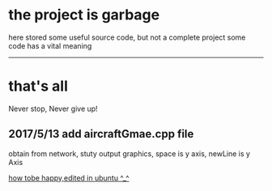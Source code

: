 # the project is garbage
here stored some useful source code, but not a complete project
some code has a vital meaning

---

# that's all
Never stop, Never give up!

## 2017/5/13 add aircraftGmae.cpp file
obtain from network, stuty output graphics, space is y axis, newLine is y Axis

[how tobe happy,edited in ubuntu ^_^](http://www.wikihow.com/Be-Happy)






